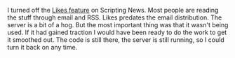 I turned off the <a href="http://likes.scripting.com/">Likes feature</a> on Scripting News. Most people are reading the stuff through email and RSS. Likes predates the email distribution. The server is a bit of a hog. But the most important thing was that it wasn't being used. If it had gained traction I would have been ready to do the work to get it smoothed out. The code is still there, the server is still running, so I could turn it back on any time. 
